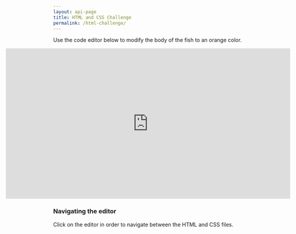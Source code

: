 ```yaml
---
layout: api-page
title: HTML and CSS Challenge
permalink: /html-challenge/
---
```


Use the code editor below to modify the body of the fish to an orange color.

<iframe src="https://embed.plnkr.co/hbQCmy9BQ5BWcMvcAmZB?show=app,preview"
        frameborder="0"
        width="150%"
        height="400px"
        style="margin: 0 auto; display: block; margin-left:-25%;"></iframe>

<div id="test"></div>

<script>
document.getElementById("test").innerHTML = "Hi";
</script>
### Navigating the editor
Click on the editor in order to navigate between the HTML and CSS files.


